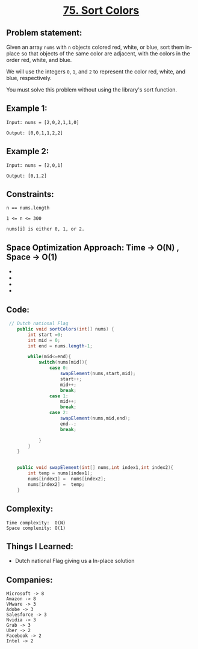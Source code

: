 <h1 align="center"><a href="https://leetcode.com/problems/sort-colors/" target="_blank">75. Sort Colors</a></h1>

## Problem statement:
Given an array `nums` with `n` objects colored red, white, or blue, sort them in-place so that objects of the same color are adjacent, with the colors in the order red, white, and blue.

We will use the integers `0`, `1`, and `2` to represent the color red, white, and blue, respectively.

You must solve this problem without using the library's sort function.


## Example 1:

```
Input: nums = [2,0,2,1,1,0]

Output: [0,0,1,1,2,2]
```

## Example 2:

```
Input: nums = [2,0,1]

Output: [0,1,2]
```


## Constraints:

```
n == nums.length

1 <= n <= 300

nums[i] is either 0, 1, or 2.
```


 

## Space Optimization Approach: Time -> O(N) , Space -> O(1)

- 
  
- 
  
-
  
- 



## Code: 

```java
 // Dutch national Flag
    public void sortColors(int[] nums) {
        int start =0;
        int mid = 0;
        int end = nums.length-1;

        while(mid<=end){
            switch(nums[mid]){
                case 0:
                    swapElement(nums,start,mid);
                    start++;
                    mid++;
                    break;
                case 1:
                    mid++;
                    break;
                case 2:
                    swapElement(nums,mid,end);
                    end--;
                    break;

            }
        }
    }


    public void swapElement(int[] nums,int index1,int index2){
        int temp = nums[index1];
        nums[index1] =  nums[index2];
        nums[index2] =  temp;
    }

```







## Complexity:

```
Time complexity:  O(N)
Space complexity: O(1)
```

## Things I Learned:

- Dutch national Flag giving us a In-place solution
  


## Companies:

```
Microsoft -> 8
Amazon -> 8
VMware -> 3
Adobe -> 3
Salesforce -> 3
Nvidia -> 3
Grab -> 3
Uber -> 2
Facebook -> 2
Intel -> 2
```





